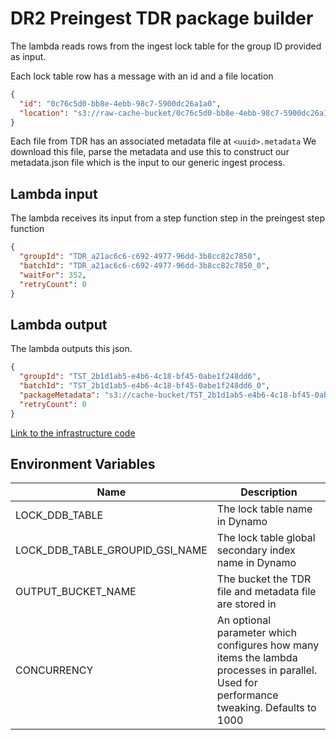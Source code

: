 # DR2 Preingest TDR package builder

The lambda reads rows from the ingest lock table for the group ID provided as input.

Each lock table row has a message with an id and a file location

```json
{
  "id": "0c76c5d0-bb8e-4ebb-98c7-5900dc26a1a0",
  "location": "s3://raw-cache-bucket/0c76c5d0-bb8e-4ebb-98c7-5900dc26a1a0"
}
```

Each file from TDR has an associated metadata file at `<uuid>.metadata`
We download this file, parse the metadata and use this to construct our metadata.json file which is the input to our
generic ingest process.

## Lambda input

The lambda receives its input from a step function step in the preingest step function

```json
{
  "groupId": "TDR_a21ac6c6-c692-4977-96dd-3b8cc82c7850",
  "batchId": "TDR_a21ac6c6-c692-4977-96dd-3b8cc82c7850_0",
  "waitFor": 352,
  "retryCount": 0
}
```

## Lambda output

The lambda outputs this json.

```json
{
  "groupId": "TST_2b1d1ab5-e4b6-4c18-bf45-0abe1f248dd6",
  "batchId": "TST_2b1d1ab5-e4b6-4c18-bf45-0abe1f248dd6_0",
  "packageMetadata": "s3://cache-bucket/TST_2b1d1ab5-e4b6-4c18-bf45-0abe1f248dd6_0/metadata.json",
  "retryCount": 0
}
```

[Link to the infrastructure code](https://github.com/nationalarchives/dr2-terraform-environments)

## Environment Variables

| Name                            | Description                                                                                                                             |
|---------------------------------|-----------------------------------------------------------------------------------------------------------------------------------------|
| LOCK_DDB_TABLE                  | The lock table name in Dynamo                                                                                                           |
| LOCK_DDB_TABLE_GROUPID_GSI_NAME | The lock table global secondary index name in Dynamo                                                                                    |
| OUTPUT_BUCKET_NAME              | The bucket the TDR file and metadata file are stored in                                                                                 |
| CONCURRENCY                     | An optional parameter which configures how many items the lambda processes in parallel. Used for performance tweaking. Defaults to 1000 |
